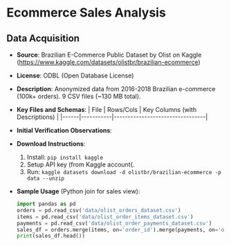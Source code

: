 # Ecommerce Sales Analysis

## Data Acquisition
- **Source**: Brazilian E-Commerce Public Dataset by Olist on Kaggle (https://www.kaggle.com/datasets/olistbr/brazilian-ecommerce)
- **License**: ODBL (Open Database License)
- **Description**: Anonymized data from 2016-2018 Brazilian e-commerce (100k+ orders). 9 CSV files (~130 MB total).
- **Key Files and Schemas**:
  | File | Rows/Cols | Key Columns (with Descriptions) |
  |------|-----------|---------------------------------|

- **Initial Verification Observations**:
- **Download Instructions**:
  1. Install: `pip install kaggle`
  2. Setup API key (from Kaggle account(.
  3. Run: `kaggle datasets download -d olistbr/brazilian-ecommerce -p data --unzip`
- **Sample Usage** (Python join for sales view):
  ```python
  import pandas as pd
  orders = pd.read_csv('data/olist_orders_dataset.csv')
  items = pd.read_csv('data/olist_order_items_dataset.csv')
  payments = pd.read_csv('data/olist_order_payments_dataset.csv')
  sales_df = orders.merge(items, on='order_id').merge(payments, on='order_id')
  print(sales_df.head())
